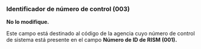 ### Identificador de número de control (003)

**No lo modifique.**

Este campo está destinado al código de la agencia cuyo número de control de sistema está presente en el campo **Número de ID de RISM (001).**